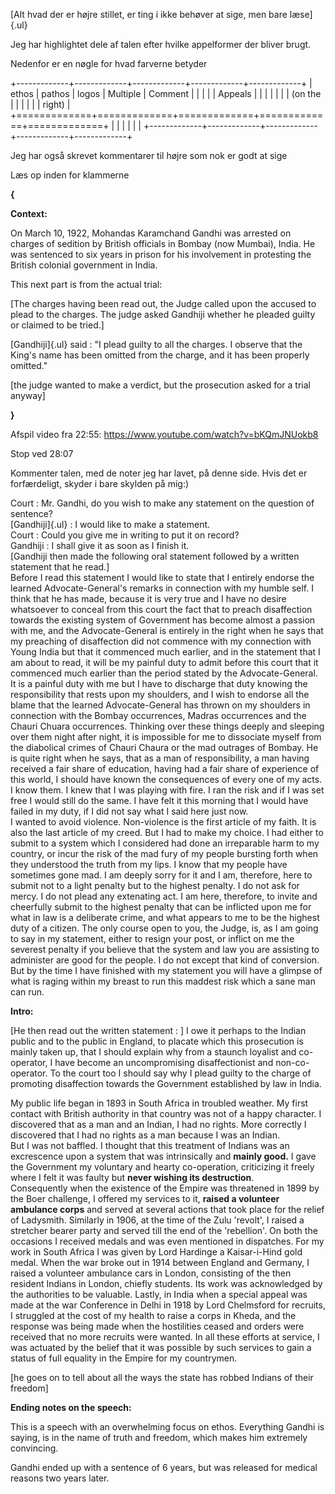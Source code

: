 [Alt hvad der er højre stillet, er ting i ikke behøver at sige, men bare
læse]{.ul}

Jeg har highlightet dele af talen efter hvilke appelformer der bliver
brugt.

Nedenfor er en nøgle for hvad farverne betyder

+-------------+-------------+-------------+-------------+-------------+
| ethos       | pathos      | logos       | Multiple    | Comment     |
|             |             |             | Appeals     |             |
|             |             |             |             | (on the     |
|             |             |             |             | right)      |
+=============+=============+=============+=============+=============+
|             |             |             |             |             |
+-------------+-------------+-------------+-------------+-------------+

Jeg har også skrevet kommentarer til højre som nok er godt at sige

Læs op inden for klammerne

**{**

**Context:**

On March 10, 1922, Mohandas Karamchand Gandhi was arrested on charges of
sedition by British officials in Bombay (now Mumbai), India. He was
sentenced to six years in prison for his involvement in protesting the
British colonial government in India.

This next part is from the actual trial:

\[The charges having been read out, the Judge called upon the accused to
plead to the charges. The judge asked Gandhiji whether he pleaded guilty
or claimed to be tried.\]

[Gandhiji]{.ul} said : "I plead guilty to all the charges. I observe
that the King's name has been omitted from the charge, and it has been
properly omitted."

\[the judge wanted to make a verdict, but the prosecution asked for a
trial anyway\]

**}**

Afspil video fra 22:55: <https://www.youtube.com/watch?v=bKQmJNUokb8>

Stop ved 28:07

Kommenter talen, med de noter jeg har lavet, på denne side. Hvis det er
forfærdeligt, skyder i bare skylden på mig:)

Court : Mr. Gandhi, do you wish to make any statement on the question of
sentence?\
[Gandhiji]{.ul} : I would like to make a statement.\
Court : Could you give me in writing to put it on record?\
Gandhiji : I shall give it as soon as I finish it.\
\[Gandhiji then made the following oral statement followed by a written
statement that he read.\]\
Before I read this statement I would like to state that I entirely
endorse the learned Advocate-General's remarks in connection with my
humble self. I think that he has made, because it is very true and I
have no desire whatsoever to conceal from this court the fact that to
preach disaffection towards the existing system of Government has become
almost a passion with me, and the Advocate-General is entirely in the
right when he says that my preaching of disaffection did not commence
with my connection with Young India but that it commenced much earlier,
and in the statement that I am about to read, it will be my painful duty
to admit before this court that it commenced much earlier than the
period stated by the Advocate-General. It is a painful duty with me but
I have to discharge that duty knowing the responsibility that rests upon
my shoulders, and I wish to endorse all the blame that the learned
Advocate-General has thrown on my shoulders in connection with the
Bombay occurrences, Madras occurrences and the Chauri Chuara
occurrences. Thinking over these things deeply and sleeping over them
night after night, it is impossible for me to dissociate myself from the
diabolical crimes of Chauri Chaura or the mad outrages of Bombay. He is
quite right when he says, that as a man of responsibility, a man having
received a fair share of education, having had a fair share of
experience of this world, I should have known the consequences of every
one of my acts. I know them. I knew that I was playing with fire. I ran
the risk and if I was set free I would still do the same. I have felt it
this morning that I would have failed in my duty, if I did not say what
I said here just now.\
I wanted to avoid violence. Non-violence is the first article of my
faith. It is also the last article of my creed. But I had to make my
choice. I had either to submit to a system which I considered had done
an irreparable harm to my country, or incur the risk of the mad fury of
my people bursting forth when they understood the truth from my lips. I
know that my people have sometimes gone mad. I am deeply sorry for it
and I am, therefore, here to submit not to a light penalty but to the
highest penalty. I do not ask for mercy. I do not plead any extenating
act. I am here, therefore, to invite and cheerfully submit to the
highest penalty that can be inflicted upon me for what in law is a
deliberate crime, and what appears to me to be the highest duty of a
citizen. The only course open to you, the Judge, is, as I am going to
say in my statement, either to resign your post, or inflict on me the
severest penalty if you believe that the system and law you are
assisting to administer are good for the people. I do not except that
kind of conversion. But by the time I have finished with my statement
you will have a glimpse of what is raging within my breast to run this
maddest risk which a sane man can run.

**Intro:**

\[He then read out the written statement : \] I owe it perhaps to the
Indian public and to the public in England, to placate which this
prosecution is mainly taken up, that I should explain why from a staunch
loyalist and co-operator, I have become an uncompromising
disaffectionist and non-co-operator. To the court too I should say why I
plead guilty to the charge of promoting disaffection towards the
Government established by law in India.

My public life began in 1893 in South Africa in troubled weather. My
first contact with British authority in that country was not of a happy
character. I discovered that as a man and an Indian, I had no rights.
More correctly I discovered that I had no rights as a man because I was
an Indian.\
But I was not baffled. I thought that this treatment of Indians was an
excrescence upon a system that was intrinsically and **mainly good.** I
gave the Government my voluntary and hearty co-operation, criticizing it
freely where I felt it was faulty but **never wishing its
destruction**.\
Consequently when the existence of the Empire was threatened in 1899 by
the Boer challenge, I offered my services to it, **raised a volunteer
ambulance corps** and served at several actions that took place for the
relief of Ladysmith. Similarly in 1906, at the time of the Zulu
'revolt', I raised a stretcher bearer party and served till the end of
the 'rebellion'. On both the occasions I received medals and was even
mentioned in dispatches. For my work in South Africa I was given by Lord
Hardinge a Kaisar-i-Hind gold medal. When the war broke out in 1914
between England and Germany, I raised a volunteer ambulance cars in
London, consisting of the then resident Indians in London, chiefly
students. Its work was acknowledged by the authorities to be valuable.
Lastly, in India when a special appeal was made at the war Conference in
Delhi in 1918 by Lord Chelmsford for recruits, I struggled at the cost
of my health to raise a corps in Kheda, and the response was being made
when the hostilities ceased and orders were received that no more
recruits were wanted. In all these efforts at service, I was actuated by
the belief that it was possible by such services to gain a status of
full equality in the Empire for my countrymen.

\[he goes on to tell about all the ways the state has robbed Indians of
their freedom\]

**Ending notes on the speech:**

This is a speech with an overwhelming focus on ethos. Everything Gandhi
is saying, is in the name of truth and freedom, which makes him
extremely convincing.

Gandhi ended up with a sentence of 6 years, but was released for medical
reasons two years later.
